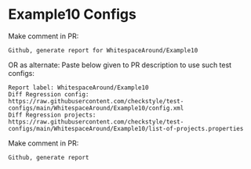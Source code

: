 # Example10 Configs
Make comment in PR:
```
Github, generate report for WhitespaceAround/Example10
```
OR as alternate:
Paste below given to PR description to use such test configs:
```
Report label: WhitespaceAround/Example10
Diff Regression config: https://raw.githubusercontent.com/checkstyle/test-configs/main/WhitespaceAround/Example10/config.xml
Diff Regression projects: https://raw.githubusercontent.com/checkstyle/test-configs/main/WhitespaceAround/Example10/list-of-projects.properties
```
Make comment in PR:
```
Github, generate report
```
